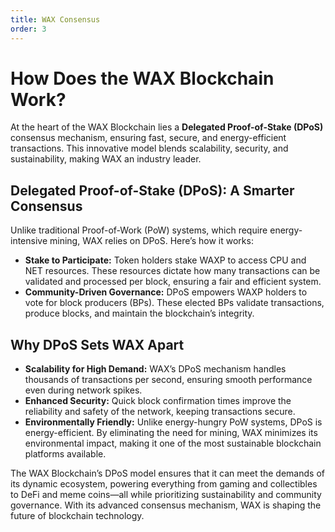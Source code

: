 ```yaml
---
title: WAX Consensus
order: 3
---
```


# How Does the WAX Blockchain Work?

At the heart of the WAX Blockchain lies a **Delegated Proof-of-Stake (DPoS)** consensus mechanism, ensuring fast, secure, and energy-efficient transactions. This innovative model blends scalability, security, and sustainability, making WAX an industry leader. 

## Delegated Proof-of-Stake (DPoS): A Smarter Consensus

Unlike traditional Proof-of-Work (PoW) systems, which require energy-intensive mining, WAX relies on DPoS. Here’s how it works:

- **Stake to Participate:** Token holders stake WAXP to access CPU and NET resources. These resources dictate how many transactions can be validated and processed per block, ensuring a fair and efficient system.
- **Community-Driven Governance:** DPoS empowers WAXP holders to vote for block producers (BPs). These elected BPs validate transactions, produce blocks, and maintain the blockchain’s integrity.

## Why DPoS Sets WAX Apart

- **Scalability for High Demand:** WAX’s DPoS mechanism handles thousands of transactions per second, ensuring smooth performance even during network spikes.
- **Enhanced Security:** Quick block confirmation times improve the reliability and safety of the network, keeping transactions secure.
- **Environmentally Friendly:** Unlike energy-hungry PoW systems, DPoS is energy-efficient. By eliminating the need for mining, WAX minimizes its environmental impact, making it one of the most sustainable blockchain platforms available.

The WAX Blockchain’s DPoS model ensures that it can meet the demands of its dynamic ecosystem, powering everything from gaming and collectibles to DeFi and meme coins—all while prioritizing sustainability and community governance. With its advanced consensus mechanism, WAX is shaping the future of blockchain technology.
